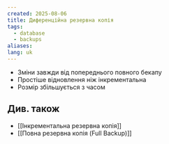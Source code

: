 ```yaml
---
created: 2025-08-06
title: Диференційна резервна копія
tags:
  - database
  - backups
aliases: 
lang: uk
---
```



- Зміни завжди від попереднього повного бекапу
- Простіше відновлення ніж інкрементальна
- Розмір збільшується з часом

## Див. також

- [[Інкрементальна резервна копія]]
- [[Повна резервна копія (Full Backup)]]